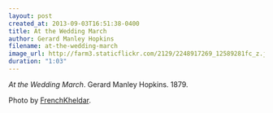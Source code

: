 ```yaml
---
layout: post
created_at: 2013-09-03T16:51:38-0400
title: At the Wedding March
author: Gerard Manley Hopkins
filename: at-the-wedding-march
image_url: http://farm3.staticflickr.com/2129/2248917269_12589281fc_z.jpg?zz=1
duration: "1:03"
---
```


_At the Wedding March_.  Gerard Manley Hopkins.  1879.

Photo by [FrenchKheldar](http://www.flickr.com/photos/frenchkheldar/2248917269/in/photostream/).
